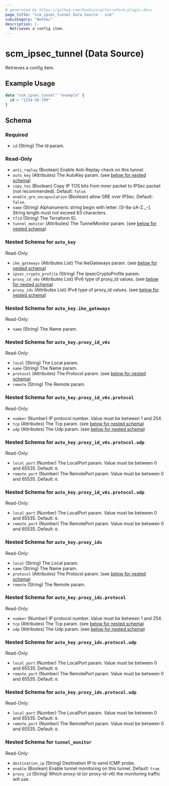 ```yaml
---
# generated by https://github.com/hashicorp/terraform-plugin-docs
page_title: "scm_ipsec_tunnel Data Source - scm"
subcategory: "NetSec"
description: |-
  Retrieves a config item.
---
```


# scm_ipsec_tunnel (Data Source)

Retrieves a config item.

## Example Usage

```terraform
data "scm_ipsec_tunnel" "example" {
  id = "1234-56-789"
}
```

<!-- schema generated by tfplugindocs -->
## Schema

### Required

- `id` (String) The Id param.

### Read-Only

- `anti_replay` (Boolean) Enable Anti-Replay check on this tunnel.
- `auto_key` (Attributes) The AutoKey param. (see [below for nested schema](#nestedatt--auto_key))
- `copy_tos` (Boolean) Copy IP TOS bits from inner packet to IPSec packet (not recommended). Default: `false`.
- `enable_gre_encapsulation` (Boolean) allow GRE over IPSec. Default: `false`.
- `name` (String) Alphanumeric string begin with letter: [0-9a-zA-Z._-]. String length must not exceed 63 characters.
- `tfid` (String) The Terraform ID.
- `tunnel_monitor` (Attributes) The TunnelMonitor param. (see [below for nested schema](#nestedatt--tunnel_monitor))

<a id="nestedatt--auto_key"></a>
### Nested Schema for `auto_key`

Read-Only:

- `ike_gateways` (Attributes List) The IkeGateways param. (see [below for nested schema](#nestedatt--auto_key--ike_gateways))
- `ipsec_crypto_profile` (String) The IpsecCryptoProfile param.
- `proxy_id_v6s` (Attributes List) IPv6 type of proxy_id values. (see [below for nested schema](#nestedatt--auto_key--proxy_id_v6s))
- `proxy_ids` (Attributes List) IPv4 type of proxy_id values. (see [below for nested schema](#nestedatt--auto_key--proxy_ids))

<a id="nestedatt--auto_key--ike_gateways"></a>
### Nested Schema for `auto_key.ike_gateways`

Read-Only:

- `name` (String) The Name param.


<a id="nestedatt--auto_key--proxy_id_v6s"></a>
### Nested Schema for `auto_key.proxy_id_v6s`

Read-Only:

- `local` (String) The Local param.
- `name` (String) The Name param.
- `protocol` (Attributes) The Protocol param. (see [below for nested schema](#nestedatt--auto_key--proxy_id_v6s--protocol))
- `remote` (String) The Remote param.

<a id="nestedatt--auto_key--proxy_id_v6s--protocol"></a>
### Nested Schema for `auto_key.proxy_id_v6s.protocol`

Read-Only:

- `number` (Number) IP protocol number. Value must be between 1 and 254.
- `tcp` (Attributes) The Tcp param. (see [below for nested schema](#nestedatt--auto_key--proxy_id_v6s--protocol--tcp))
- `udp` (Attributes) The Udp param. (see [below for nested schema](#nestedatt--auto_key--proxy_id_v6s--protocol--udp))

<a id="nestedatt--auto_key--proxy_id_v6s--protocol--tcp"></a>
### Nested Schema for `auto_key.proxy_id_v6s.protocol.udp`

Read-Only:

- `local_port` (Number) The LocalPort param. Value must be between 0 and 65535. Default: `0`.
- `remote_port` (Number) The RemotePort param. Value must be between 0 and 65535. Default: `0`.


<a id="nestedatt--auto_key--proxy_id_v6s--protocol--udp"></a>
### Nested Schema for `auto_key.proxy_id_v6s.protocol.udp`

Read-Only:

- `local_port` (Number) The LocalPort param. Value must be between 0 and 65535. Default: `0`.
- `remote_port` (Number) The RemotePort param. Value must be between 0 and 65535. Default: `0`.




<a id="nestedatt--auto_key--proxy_ids"></a>
### Nested Schema for `auto_key.proxy_ids`

Read-Only:

- `local` (String) The Local param.
- `name` (String) The Name param.
- `protocol` (Attributes) The Protocol param. (see [below for nested schema](#nestedatt--auto_key--proxy_ids--protocol))
- `remote` (String) The Remote param.

<a id="nestedatt--auto_key--proxy_ids--protocol"></a>
### Nested Schema for `auto_key.proxy_ids.protocol`

Read-Only:

- `number` (Number) IP protocol number. Value must be between 1 and 254.
- `tcp` (Attributes) The Tcp param. (see [below for nested schema](#nestedatt--auto_key--proxy_ids--protocol--tcp))
- `udp` (Attributes) The Udp param. (see [below for nested schema](#nestedatt--auto_key--proxy_ids--protocol--udp))

<a id="nestedatt--auto_key--proxy_ids--protocol--tcp"></a>
### Nested Schema for `auto_key.proxy_ids.protocol.udp`

Read-Only:

- `local_port` (Number) The LocalPort param. Value must be between 0 and 65535. Default: `0`.
- `remote_port` (Number) The RemotePort param. Value must be between 0 and 65535. Default: `0`.


<a id="nestedatt--auto_key--proxy_ids--protocol--udp"></a>
### Nested Schema for `auto_key.proxy_ids.protocol.udp`

Read-Only:

- `local_port` (Number) The LocalPort param. Value must be between 0 and 65535. Default: `0`.
- `remote_port` (Number) The RemotePort param. Value must be between 0 and 65535. Default: `0`.





<a id="nestedatt--tunnel_monitor"></a>
### Nested Schema for `tunnel_monitor`

Read-Only:

- `destination_ip` (String) Destination IP to send ICMP probe.
- `enable` (Boolean) Enable tunnel monitoring on this tunnel. Default: `true`.
- `proxy_id` (String) Which proxy-id (or proxy-id-v6) the monitoring traffic will use.
